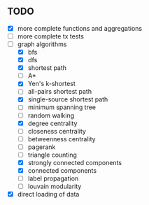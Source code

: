 ## TODO

* [x] more complete functions and aggregations
* [ ] more complete tx tests
* [ ] graph algorithms
  * [x] bfs
  * [x] dfs
  * [x] shortest path
  * [ ] A*
  * [x] Yen's k-shortest
  * [ ] all-pairs shortest path
  * [x] single-source shortest path
  * [ ] minimum spanning tree
  * [ ] random walking
  * [x] degree centrality
  * [ ] closeness centrality
  * [ ] betweenness centrality
  * [ ] pagerank
  * [ ] triangle counting
  * [x] strongly connected components
  * [x] connected components
  * [ ] label propagation
  * [ ] louvain modularity
* [x] direct loading of data